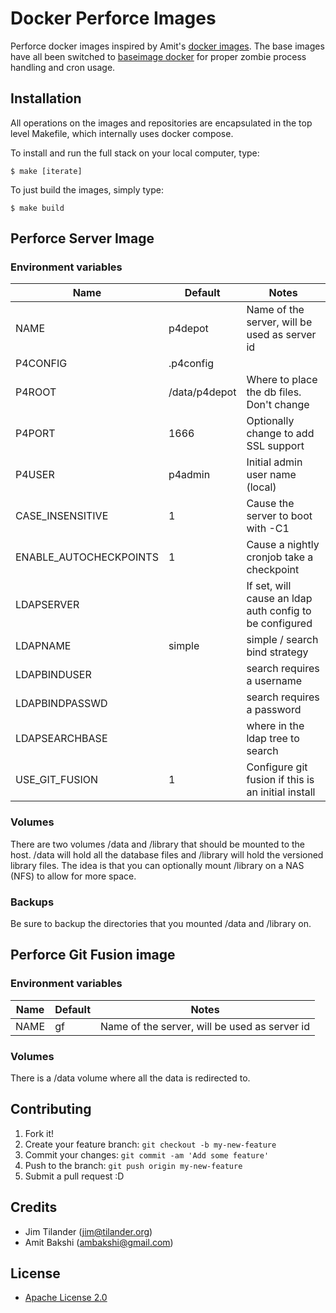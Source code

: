 # Docker Perforce Images

Perforce docker images inspired by Amit's [docker images](https://github.com/ambakshi/docker-perforce). The base images have all been switched to [baseimage docker](https://github.com/phusion/baseimage-docker) for proper zombie process handling and cron usage. 

## Installation

All operations on the images and repositories are encapsulated in the top level Makefile, which internally uses docker compose.

To install and run the full stack on your local computer, type:

    $ make [iterate]

To just build the images, simply type:

    $ make build



## Perforce Server Image

### Environment variables

|Name         |Default       |Notes                                          |
|-------------|--------------|-----------------------------------------------|
|NAME         |p4depot       |Name of the server, will be used as server id  |
|P4CONFIG     |.p4config     |                                               |
|P4ROOT       |/data/p4depot |Where to place the db files. Don't change      |
|P4PORT       |1666          |Optionally change to add SSL support           |
|P4USER       |p4admin       |Initial admin user name (local)                |
|CASE_INSENSITIVE|1          |Cause the server to boot with -C1              |
|ENABLE_AUTOCHECKPOINTS|1    |Cause a nightly cronjob take a checkpoint      |
|LDAPSERVER   |              |If set, will cause an ldap auth config to be configured|
|LDAPNAME     |simple        |simple / search bind strategy                  |
|LDAPBINDUSER |              |search requires a username                     |
|LDAPBINDPASSWD|             |search requires a password                     |
|LDAPSEARCHBASE|             |where in the ldap tree to search               |
|USE_GIT_FUSION|1            |Configure git fusion if this is an initial install|



### Volumes

There are two volumes /data and /library that should be mounted to the host. /data will hold all the database files and /library will hold the versioned library files. The idea is that you can optionally mount /library on a NAS (NFS) to allow for more space.

### Backups

Be sure to backup the directories that you mounted /data and /library on.


## Perforce Git Fusion image

### Environment variables

|Name         |Default       |Notes                                          |
|-------------|--------------|-----------------------------------------------|
|NAME         |gf            |Name of the server, will be used as server id  |

### Volumes

There is a /data volume where all the data is redirected to.


## Contributing

1. Fork it!
2. Create your feature branch: `git checkout -b my-new-feature`
3. Commit your changes: `git commit -am 'Add some feature'`
4. Push to the branch: `git push origin my-new-feature`
5. Submit a pull request :D


## Credits

- Jim Tilander (jim@tilander.org)
- Amit Bakshi (ambakshi@gmail.com)

## License

- [Apache License 2.0](http://www.apache.org/licenses/LICENSE-2.0)
